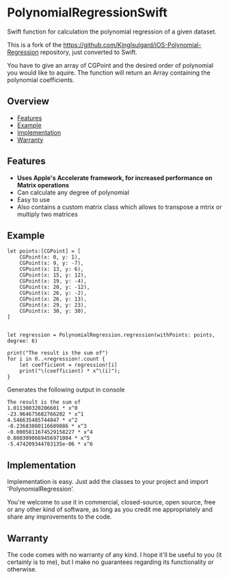 # PolynomialRegressionSwift
Swift function for calculation the polynomial regression of a given dataset.

This is a fork of the https://github.com/KingIsulgard/iOS-Polynomial-Regression repository, just converted to Swift.

You have to give an array of CGPoint and the desired order of polynomial you would like to aquire. The function will return an Array containing the polynomial coefficients. 

## Overview
* [Features](#features)
* [Example](#example)
* [Implementation](#implementation)
* [Warranty](#warranty)

## Features
- **Uses Apple's Accelerate framework, for increased performance on Matrix operations**
- Can calculate any degree of polynomial
- Easy to use
- Also contains a custom matrix class which allows to transpose a mtrix or multiply two matrices

## Example

    let points:[CGPoint] = [
        CGPoint(x: 0, y: 1),
        CGPoint(x: 9, y: -7),
        CGPoint(x: 13, y: 6),
        CGPoint(x: 15, y: 12),
        CGPoint(x: 19, y: -4),
        CGPoint(x: 20, y: -12),
        CGPoint(x: 26, y: -2),
        CGPoint(x: 26, y: 13),
        CGPoint(x: 29, y: 23),
        CGPoint(x: 30, y: 30),
    ]


    let regression = PolynomialRegression.regression(withPoints: points, degree: 6)
    
    print("The result is the sum of")
    for i in 0..<regression!.count {
        let coefficient = regression![i]
        print("\(coefficient) * x^\(i)");
    }

Generates the following output in console
```
The result is the sum of
1.011300320206601 * x^0
-23.964675682766202 * x^1
4.546635485744847 * x^2
-0.23683080116609886 * x^3
-0.0005811674529158227 * x^4
0.0003090669456971004 * x^5
-5.474209344783135e-06 * x^6
```

## Implementation
Implementation is easy. Just add the classes to your project and import 'PolynomialRegression'.

You're welcome to use it in commercial, closed-source, open source, free or any other kind of software, as long as you credit me appropriately and share any improvements to the code.

## Warranty
The code comes with no warranty of any kind. I hope it'll be useful to you (it certainly is to me), but I make no guarantees regarding its functionality or otherwise.
